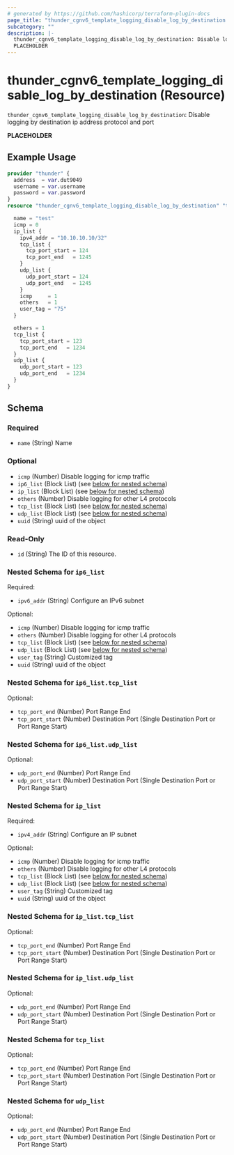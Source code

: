 ```yaml
---
# generated by https://github.com/hashicorp/terraform-plugin-docs
page_title: "thunder_cgnv6_template_logging_disable_log_by_destination Resource - terraform-provider-thunder"
subcategory: ""
description: |-
  thunder_cgnv6_template_logging_disable_log_by_destination: Disable logging by destination ip address protocol and port
  PLACEHOLDER
---
```


# thunder_cgnv6_template_logging_disable_log_by_destination (Resource)

`thunder_cgnv6_template_logging_disable_log_by_destination`: Disable logging by destination ip address protocol and port

__PLACEHOLDER__

## Example Usage

```terraform
provider "thunder" {
  address  = var.dut9049
  username = var.username
  password = var.password
}
resource "thunder_cgnv6_template_logging_disable_log_by_destination" "thunder_cgnv6_template_logging_disable_log_by_destination" {

  name = "test"
  icmp = 0
  ip_list {
    ipv4_addr = "10.10.10.10/32"
    tcp_list {
      tcp_port_start = 124
      tcp_port_end   = 1245
    }
    udp_list {
      udp_port_start = 124
      udp_port_end   = 1245
    }
    icmp     = 1
    others   = 1
    user_tag = "75"
  }

  others = 1
  tcp_list {
    tcp_port_start = 123
    tcp_port_end   = 1234
  }
  udp_list {
    udp_port_start = 123
    udp_port_end   = 1234
  }
}
```

<!-- schema generated by tfplugindocs -->
## Schema

### Required

- `name` (String) Name

### Optional

- `icmp` (Number) Disable logging for icmp traffic
- `ip6_list` (Block List) (see [below for nested schema](#nestedblock--ip6_list))
- `ip_list` (Block List) (see [below for nested schema](#nestedblock--ip_list))
- `others` (Number) Disable logging for other L4 protocols
- `tcp_list` (Block List) (see [below for nested schema](#nestedblock--tcp_list))
- `udp_list` (Block List) (see [below for nested schema](#nestedblock--udp_list))
- `uuid` (String) uuid of the object

### Read-Only

- `id` (String) The ID of this resource.

<a id="nestedblock--ip6_list"></a>
### Nested Schema for `ip6_list`

Required:

- `ipv6_addr` (String) Configure an IPv6 subnet

Optional:

- `icmp` (Number) Disable logging for icmp traffic
- `others` (Number) Disable logging for other L4 protocols
- `tcp_list` (Block List) (see [below for nested schema](#nestedblock--ip6_list--tcp_list))
- `udp_list` (Block List) (see [below for nested schema](#nestedblock--ip6_list--udp_list))
- `user_tag` (String) Customized tag
- `uuid` (String) uuid of the object

<a id="nestedblock--ip6_list--tcp_list"></a>
### Nested Schema for `ip6_list.tcp_list`

Optional:

- `tcp_port_end` (Number) Port Range End
- `tcp_port_start` (Number) Destination Port (Single Destination Port or Port Range Start)


<a id="nestedblock--ip6_list--udp_list"></a>
### Nested Schema for `ip6_list.udp_list`

Optional:

- `udp_port_end` (Number) Port Range End
- `udp_port_start` (Number) Destination Port (Single Destination Port or Port Range Start)



<a id="nestedblock--ip_list"></a>
### Nested Schema for `ip_list`

Required:

- `ipv4_addr` (String) Configure an IP subnet

Optional:

- `icmp` (Number) Disable logging for icmp traffic
- `others` (Number) Disable logging for other L4 protocols
- `tcp_list` (Block List) (see [below for nested schema](#nestedblock--ip_list--tcp_list))
- `udp_list` (Block List) (see [below for nested schema](#nestedblock--ip_list--udp_list))
- `user_tag` (String) Customized tag
- `uuid` (String) uuid of the object

<a id="nestedblock--ip_list--tcp_list"></a>
### Nested Schema for `ip_list.tcp_list`

Optional:

- `tcp_port_end` (Number) Port Range End
- `tcp_port_start` (Number) Destination Port (Single Destination Port or Port Range Start)


<a id="nestedblock--ip_list--udp_list"></a>
### Nested Schema for `ip_list.udp_list`

Optional:

- `udp_port_end` (Number) Port Range End
- `udp_port_start` (Number) Destination Port (Single Destination Port or Port Range Start)



<a id="nestedblock--tcp_list"></a>
### Nested Schema for `tcp_list`

Optional:

- `tcp_port_end` (Number) Port Range End
- `tcp_port_start` (Number) Destination Port (Single Destination Port or Port Range Start)


<a id="nestedblock--udp_list"></a>
### Nested Schema for `udp_list`

Optional:

- `udp_port_end` (Number) Port Range End
- `udp_port_start` (Number) Destination Port (Single Destination Port or Port Range Start)


